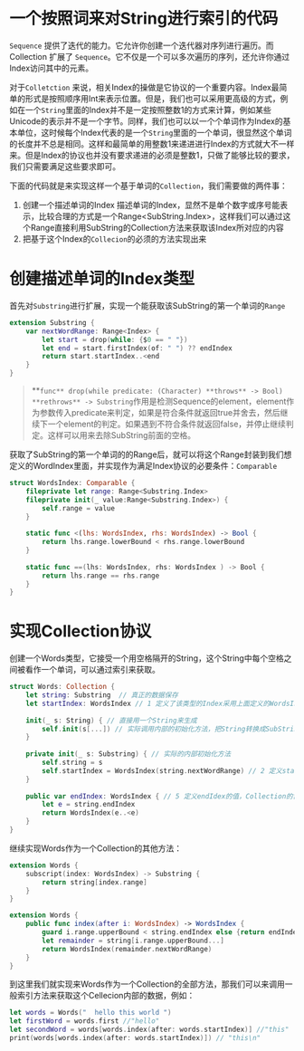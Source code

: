 # 一个按照词来对String进行索引的代码

`Sequence` 提供了迭代的能力。它允许你创建一个迭代器对序列进行遍历。而Collection 扩展了 `Sequence`。它不仅是一个可以多次遍历的序列，还允许你通过Index访问其中的元素。

对于`Colletction` 来说，相关Index的操做是它协议的一个重要内容。Index最简单的形式是按照顺序用Int来表示位置。但是，我们也可以采用更高级的方式，例如在一个`String`里面的Index并不是一定按照整数1的方式来计算，例如某些Unicode的表示并不是一个字节。同样，我们也可以以一个个单词作为Index的基本单位，这时候每个Index代表的是一个`String`里面的一个单词，很显然这个单词的长度并不总是相同。这样和最简单的用整数1来递进进行Index的方式就大不一样来。但是Index的协议也并没有要求递进的必须是整数1，只做了能够比较的要求，我们只需要满足这些要求即可。

下面的代码就是来实现这样一个基于单词的`Collection`，我们需要做的两件事：

1. 创建一个描述单词的Index
描述单词的Index，显然不是单个数字或序号能表示，比较合理的方式是一个Range<SubString.Index>，这样我们可以通过这个Range直接利用SubString的Collection方法来获取该Index所对应的内容
2. 把基于这个Index的`Collecion`的必须的方法实现出来

# 创建描述单词的Index类型

首先对`Substring`进行扩展，实现一个能获取该SubString的第一个单词的`Range`

```swift
extension Substring {
    var nextWordRange: Range<Index> {
        let start = drop(while: {$0 == " "})
        let end = start.firstIndex(of: " ") ?? endIndex
        return start.startIndex..<end
    }
}
```

> **`func** drop(while predicate: (Character) **throws** -> Bool) **rethrows** -> Substring`作用是检测Sequence的element，element作为参数传入predicate来判定，如果是符合条件就返回true并舍去，然后继续下一个element的判定。如果遇到不符合条件就返回false，并停止继续判定。这样可以用来去除SubString前面的空格。
> 

获取了SubString的第一个单词的的Range后，就可以将这个Range封装到我们想定义的WordIndex里面，并实现作为满足Index协议的必要条件：`Comparable`

```swift
struct WordsIndex: Comparable {
    fileprivate let range: Range<Substring.Index>
    fileprivate init(_ value:Range<Substring.Index>) {
        self.range = value
    }
    
    static func <(lhs: WordsIndex, rhs: WordsIndex) -> Bool {
        return lhs.range.lowerBound < rhs.range.lowerBound
    }
    
    static func ==(lhs: WordsIndex, rhs: WordsIndex ) -> Bool {
        return lhs.range == rhs.range
    }
}
```

# 实现Collection协议

创建一个Words类型，它接受一个用空格隔开的String，这个String中每个空格之间被看作一个单词，可以通过索引来获取。

```swift
struct Words: Collection {
    let string: Substring  // 真正的数据保存
    let startIndex: WordsIndex // 1 定义了该类型的Index采用上面定义的WordsIndex
    
    init(_ s: String) { // 直接用一个String来生成
        self.init(s[...]) // 实际调用内部的初始化方法，把String转换成SubString
    }
    
    private init(_ s: Substring) { // 实际的内部初始化方法
        self.string = s
        self.startIndex = WordsIndex(string.nextWordRange) // 2 定义startIdex的值，Collection的协议要求
    }
    
    public var endIndex: WordsIndex { // 5 定义endIdex的值，Collection的协议要求
        let e = string.endIndex
        return WordsIndex(e..<e)
    }
}
```

继续实现Words作为一个Collection的其他方法：

```swift
extension Words {
    subscript(index: WordsIndex) -> Substring {
        return string[index.range]
    }
}

extension Words {
    public func index(after i: WordsIndex) -> WordsIndex {
        guard i.range.upperBound < string.endIndex else {return endIndex}
        let remainder = string[i.range.upperBound...]
        return WordsIndex(remainder.nextWordRange)
    }
}
```

到这里我们就实现来Words作为一个Collection的全部方法，那我们可以来调用一般索引方法来获取这个Cellecion内部的数据，例如：

```swift
let words = Words("  hello this world ")
let firstWord = words.first //"hello"
let secondWord = words[words.index(after: words.startIndex)] //"this"
print(words[words.index(after: words.startIndex)]) // "this\n"
```
